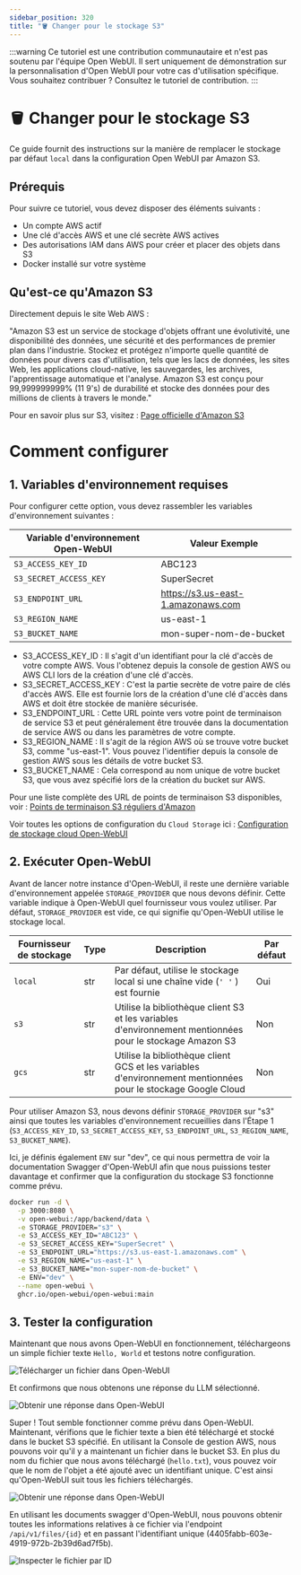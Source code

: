 ```yaml
---
sidebar_position: 320
title: "🪣 Changer pour le stockage S3"
---
```


:::warning
Ce tutoriel est une contribution communautaire et n'est pas soutenu par l'équipe Open WebUI. Il sert uniquement de démonstration sur la personnalisation d'Open WebUI pour votre cas d'utilisation spécifique. Vous souhaitez contribuer ? Consultez le tutoriel de contribution.
:::

# 🪣 Changer pour le stockage S3

Ce guide fournit des instructions sur la manière de remplacer le stockage par défaut `local` dans la configuration Open WebUI par Amazon S3.

## Prérequis

Pour suivre ce tutoriel, vous devez disposer des éléments suivants :

- Un compte AWS actif
- Une clé d'accès AWS et une clé secrète AWS actives
- Des autorisations IAM dans AWS pour créer et placer des objets dans S3
- Docker installé sur votre système

## Qu'est-ce qu'Amazon S3

Directement depuis le site Web AWS :

"Amazon S3 est un service de stockage d'objets offrant une évolutivité, une disponibilité des données, une sécurité et des performances de premier plan dans l'industrie. Stockez et protégez n'importe quelle quantité de données pour divers cas d'utilisation, tels que les lacs de données, les sites Web, les applications cloud-native, les sauvegardes, les archives, l'apprentissage automatique et l'analyse. Amazon S3 est conçu pour 99,999999999% (11 9's) de durabilité et stocke des données pour des millions de clients à travers le monde."

Pour en savoir plus sur S3, visitez : [Page officielle d'Amazon S3](https://aws.amazon.com/s3/)

# Comment configurer

## 1. Variables d'environnement requises

Pour configurer cette option, vous devez rassembler les variables d'environnement suivantes :

| **Variable d'environnement Open-WebUI** | **Valeur Exemple**                           |
|-----------------------------------------|--------------------------------------------|
| `S3_ACCESS_KEY_ID`                      | ABC123                                     |
| `S3_SECRET_ACCESS_KEY`                  | SuperSecret                                |
| `S3_ENDPOINT_URL`                       | https://s3.us-east-1.amazonaws.com         |
| `S3_REGION_NAME`                        | us-east-1                                  |
| `S3_BUCKET_NAME`                        | mon-super-nom-de-bucket                   |

- S3_ACCESS_KEY_ID : Il s'agit d'un identifiant pour la clé d'accès de votre compte AWS. Vous l'obtenez depuis la console de gestion AWS ou AWS CLI lors de la création d'une clé d'accès.
- S3_SECRET_ACCESS_KEY : C'est la partie secrète de votre paire de clés d'accès AWS. Elle est fournie lors de la création d'une clé d'accès dans AWS et doit être stockée de manière sécurisée.
- S3_ENDPOINT_URL : Cette URL pointe vers votre point de terminaison de service S3 et peut généralement être trouvée dans la documentation de service AWS ou dans les paramètres de votre compte.
- S3_REGION_NAME : Il s'agit de la région AWS où se trouve votre bucket S3, comme "us-east-1". Vous pouvez l'identifier depuis la console de gestion AWS sous les détails de votre bucket S3.
- S3_BUCKET_NAME : Cela correspond au nom unique de votre bucket S3, que vous avez spécifié lors de la création du bucket sur AWS.

Pour une liste complète des URL de points de terminaison S3 disponibles, voir : [Points de terminaison S3 réguliers d'Amazon](https://docs.aws.amazon.com/general/latest/gr/s3.html)

Voir toutes les options de configuration du `Cloud Storage` ici : [Configuration de stockage cloud Open-WebUI](https://docs.openwebui.com/getting-started/env-configuration#cloud-storage)

## 2. Exécuter Open-WebUI

Avant de lancer notre instance d'Open-WebUI, il reste une dernière variable d'environnement appelée `STORAGE_PROVIDER` que nous devons définir. Cette variable indique à Open-WebUI quel fournisseur vous voulez utiliser. Par défaut, `STORAGE_PROVIDER` est vide, ce qui signifie qu'Open-WebUI utilise le stockage local.

| **Fournisseur de stockage** | **Type** | **Description**                                                                | **Par défaut** |
|----------------------------|----------|-------------------------------------------------------------------------------|----------------|
| `local`                    | str      | Par défaut, utilise le stockage local si une chaîne vide (`' '` ) est fournie | Oui            |
| `s3`                       | str      | Utilise la bibliothèque client S3 et les variables d'environnement mentionnées pour le stockage Amazon S3 | Non            |
| `gcs`                      | str      | Utilise la bibliothèque client GCS et les variables d'environnement mentionnées pour le stockage Google Cloud | Non            |

Pour utiliser Amazon S3, nous devons définir `STORAGE_PROVIDER` sur "s3" ainsi que toutes les variables d'environnement recueillies dans l'Étape 1 (`S3_ACCESS_KEY_ID`, `S3_SECRET_ACCESS_KEY`, `S3_ENDPOINT_URL`, `S3_REGION_NAME`, `S3_BUCKET_NAME`).

Ici, je définis également `ENV` sur "dev", ce qui nous permettra de voir la documentation Swagger d'Open-WebUI afin que nous puissions tester davantage et confirmer que la configuration du stockage S3 fonctionne comme prévu.

```sh
docker run -d \
  -p 3000:8080 \
  -v open-webui:/app/backend/data \
  -e STORAGE_PROVIDER="s3" \
  -e S3_ACCESS_KEY_ID="ABC123" \
  -e S3_SECRET_ACCESS_KEY="SuperSecret" \
  -e S3_ENDPOINT_URL="https://s3.us-east-1.amazonaws.com" \
  -e S3_REGION_NAME="us-east-1" \
  -e S3_BUCKET_NAME="mon-super-nom-de-bucket" \
  -e ENV="dev" \
  --name open-webui \
  ghcr.io/open-webui/open-webui:main
```

## 3. Tester la configuration

Maintenant que nous avons Open-WebUI en fonctionnement, téléchargeons un simple fichier texte `Hello, World` et testons notre configuration.

![Télécharger un fichier dans Open-WebUI](/images/tutorials/amazon-s3/amazon-s3-upload-file.png)

Et confirmons que nous obtenons une réponse du LLM sélectionné.

![Obtenir une réponse dans Open-WebUI](/images/tutorials/amazon-s3/amazon-s3-oui-response.png)

Super ! Tout semble fonctionner comme prévu dans Open-WebUI. Maintenant, vérifions que le fichier texte a bien été téléchargé et stocké dans le bucket S3 spécifié. En utilisant la Console de gestion AWS, nous pouvons voir qu'il y a maintenant un fichier dans le bucket S3. En plus du nom du fichier que nous avons téléchargé (`hello.txt`), vous pouvez voir que le nom de l'objet a été ajouté avec un identifiant unique. C'est ainsi qu'Open-WebUI suit tous les fichiers téléchargés.

![Obtenir une réponse dans Open-WebUI](/images/tutorials/amazon-s3/amazon-s3-object-in-bucket.png)

En utilisant les documents swagger d'Open-WebUI, nous pouvons obtenir toutes les informations relatives à ce fichier via l'endpoint `/api/v1/files/{id}` et en passant l'identifiant unique (4405fabb-603e-4919-972b-2b39d6ad7f5b).

![Inspecter le fichier par ID](/images/tutorials/amazon-s3/amazon-s3-get-file-by-id.png)
